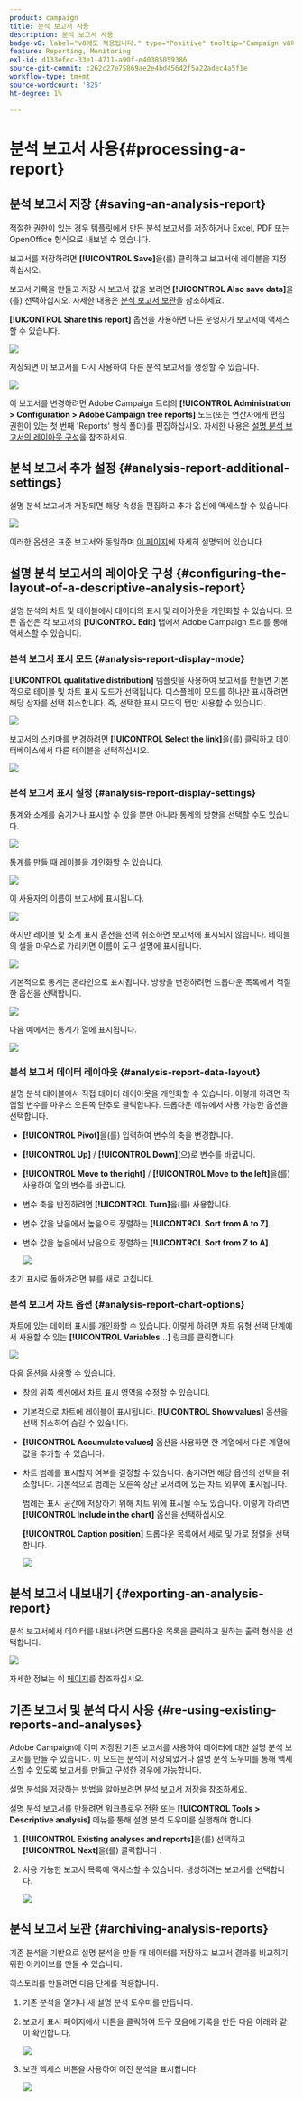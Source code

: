 ```yaml
---
product: campaign
title: 분석 보고서 사용
description: 분석 보고서 사용
badge-v8: label="v8에도 적용됩니다." type="Positive" tooltip="Campaign v8에도 적용됩니다."
feature: Reporting, Monitoring
exl-id: d133efec-33e1-4711-a90f-e40385059386
source-git-commit: c262c27e75869ae2e4bd45642f5a22adec4a5f1e
workflow-type: tm+mt
source-wordcount: '825'
ht-degree: 1%

---
```


# 분석 보고서 사용{#processing-a-report}



## 분석 보고서 저장 {#saving-an-analysis-report}

적절한 권한이 있는 경우 템플릿에서 만든 분석 보고서를 저장하거나 Excel, PDF 또는 OpenOffice 형식으로 내보낼 수 있습니다.

보고서를 저장하려면 **[!UICONTROL Save]**&#x200B;을(를) 클릭하고 보고서에 레이블을 지정하십시오.

보고서 기록을 만들고 저장 시 보고서 값을 보려면 **[!UICONTROL Also save data]**&#x200B;을(를) 선택하십시오. 자세한 내용은 [분석 보고서 보관](#archiving-analysis-reports)을 참조하세요.

**[!UICONTROL Share this report]** 옵션을 사용하면 다른 운영자가 보고서에 액세스할 수 있습니다.

![](assets/s_ncs_user_report_wizard_010.png)

저장되면 이 보고서를 다시 사용하여 다른 분석 보고서를 생성할 수 있습니다.

![](assets/s_ncs_user_report_wizard_08a.png)

이 보고서를 변경하려면 Adobe Campaign 트리의 **[!UICONTROL Administration > Configuration > Adobe Campaign tree reports]** 노드(또는 연산자에게 편집 권한이 있는 첫 번째 &#39;Reports&#39; 형식 폴더)를 편집하십시오. 자세한 내용은 [설명 분석 보고서의 레이아웃 구성](#configuring-the-layout-of-a-descriptive-analysis-report)을 참조하세요.

## 분석 보고서 추가 설정 {#analysis-report-additional-settings}

설명 분석 보고서가 저장되면 해당 속성을 편집하고 추가 옵션에 액세스할 수 있습니다.

![](assets/s_ncs_user_report_wizard_08b.png)

이러한 옵션은 표준 보고서와 동일하며 [이 페이지](../../reporting/using/properties-of-the-report.md)에 자세히 설명되어 있습니다.

## 설명 분석 보고서의 레이아웃 구성 {#configuring-the-layout-of-a-descriptive-analysis-report}

설명 분석의 차트 및 테이블에서 데이터의 표시 및 레이아웃을 개인화할 수 있습니다. 모든 옵션은 각 보고서의 **[!UICONTROL Edit]** 탭에서 Adobe Campaign 트리를 통해 액세스할 수 있습니다.

### 분석 보고서 표시 모드 {#analysis-report-display-mode}

**[!UICONTROL qualitative distribution]** 템플릿을 사용하여 보고서를 만들면 기본적으로 테이블 및 차트 표시 모드가 선택됩니다. 디스플레이 모드를 하나만 표시하려면 해당 상자를 선택 취소합니다. 즉, 선택한 표시 모드의 탭만 사용할 수 있습니다.

![](assets/s_ncs_advuser_report_display_01.png)

보고서의 스키마를 변경하려면 **[!UICONTROL Select the link]**&#x200B;을(를) 클릭하고 데이터베이스에서 다른 테이블을 선택하십시오.

![](assets/s_ncs_advuser_report_display_02.png)

### 분석 보고서 표시 설정 {#analysis-report-display-settings}

통계와 소계를 숨기거나 표시할 수 있을 뿐만 아니라 통계의 방향을 선택할 수도 있습니다.

![](assets/s_ncs_advuser_report_display_05.png)

통계를 만들 때 레이블을 개인화할 수 있습니다.

![](assets/s_ncs_advuser_report_display_06.png)

이 사용자의 이름이 보고서에 표시됩니다.

![](assets/s_ncs_advuser_report_display_07.png)

하지만 레이블 및 소계 표시 옵션을 선택 취소하면 보고서에 표시되지 않습니다. 테이블의 셀을 마우스로 가리키면 이름이 도구 설명에 표시됩니다.

![](assets/s_ncs_advuser_report_display_08.png)

기본적으로 통계는 온라인으로 표시됩니다. 방향을 변경하려면 드롭다운 목록에서 적절한 옵션을 선택합니다.

![](assets/s_ncs_advuser_report_wizard_035a.png)

다음 예에서는 통계가 열에 표시됩니다.

![](assets/s_ncs_advuser_report_wizard_035.png)

### 분석 보고서 데이터 레이아웃 {#analysis-report-data-layout}

설명 분석 테이블에서 직접 데이터 레이아웃을 개인화할 수 있습니다. 이렇게 하려면 작업할 변수를 마우스 오른쪽 단추로 클릭합니다. 드롭다운 메뉴에서 사용 가능한 옵션을 선택합니다.

* **[!UICONTROL Pivot]**&#x200B;을(를) 입력하여 변수의 축을 변경합니다.
* **[!UICONTROL Up]** / **[!UICONTROL Down]**(으)로 변수를 바꿉니다.
* **[!UICONTROL Move to the right]** / **[!UICONTROL Move to the left]**&#x200B;을(를) 사용하여 열의 변수를 바꿉니다.
* 변수 축을 반전하려면 **[!UICONTROL Turn]**&#x200B;을(를) 사용합니다.
* 변수 값을 낮음에서 높음으로 정렬하는 **[!UICONTROL Sort from A to Z]**.
* 변수 값을 높음에서 낮음으로 정렬하는 **[!UICONTROL Sort from Z to A]**.

  ![](assets/s_ncs_advuser_report_wizard_016.png)

초기 표시로 돌아가려면 뷰를 새로 고칩니다.

### 분석 보고서 차트 옵션 {#analysis-report-chart-options}

차트에 있는 데이터 표시를 개인화할 수 있습니다. 이렇게 하려면 차트 유형 선택 단계에서 사용할 수 있는 **[!UICONTROL Variables...]** 링크를 클릭합니다.

![](assets/s_ncs_advuser_report_wizard_3c.png)

다음 옵션을 사용할 수 있습니다.

* 창의 위쪽 섹션에서 차트 표시 영역을 수정할 수 있습니다.
* 기본적으로 차트에 레이블이 표시됩니다. **[!UICONTROL Show values]** 옵션을 선택 취소하여 숨길 수 있습니다.
* **[!UICONTROL Accumulate values]** 옵션을 사용하면 한 계열에서 다른 계열에 값을 추가할 수 있습니다.
* 차트 범례를 표시할지 여부를 결정할 수 있습니다. 숨기려면 해당 옵션의 선택을 취소합니다. 기본적으로 범례는 오른쪽 상단 모서리에 있는 차트 외부에 표시됩니다.

  범례는 표시 공간에 저장하기 위해 차트 위에 표시될 수도 있습니다. 이렇게 하려면 **[!UICONTROL Include in the chart]** 옵션을 선택하십시오.

  **[!UICONTROL Caption position]** 드롭다운 목록에서 세로 및 가로 정렬을 선택합니다.

  ![](assets/s_ncs_advuser_report_wizard_3d.png)

## 분석 보고서 내보내기 {#exporting-an-analysis-report}

분석 보고서에서 데이터를 내보내려면 드롭다운 목록을 클릭하고 원하는 출력 형식을 선택합니다.

![](assets/s_ncs_user_report_wizard_09.png)

자세한 정보는 이 [페이지](../../reporting/using/actions-on-reports.md)를 참조하십시오.

## 기존 보고서 및 분석 다시 사용 {#re-using-existing-reports-and-analyses}

Adobe Campaign에 이미 저장된 기존 보고서를 사용하여 데이터에 대한 설명 분석 보고서를 만들 수 있습니다. 이 모드는 분석이 저장되었거나 설명 분석 도우미를 통해 액세스할 수 있도록 보고서를 만들고 구성한 경우에 가능합니다.

설명 분석을 저장하는 방법을 알아보려면 [분석 보고서 저장](#saving-an-analysis-report)을 참조하세요.

설명 분석 보고서를 만들려면 워크플로우 전환 또는 **[!UICONTROL Tools > Descriptive analysis]** 메뉴를 통해 설명 분석 도우미를 실행해야 합니다.

1. **[!UICONTROL Existing analyses and reports]**&#x200B;을(를) 선택하고 **[!UICONTROL Next]**&#x200B;을(를) 클릭합니다 .
1. 사용 가능한 보고서 목록에 액세스할 수 있습니다. 생성하려는 보고서를 선택합니다.

   ![](assets/s_ncs_user_report_wizard_01.png)

## 분석 보고서 보관 {#archiving-analysis-reports}

기존 분석을 기반으로 설명 분석을 만들 때 데이터를 저장하고 보고서 결과를 비교하기 위한 아카이브를 만들 수 있습니다.

히스토리를 만들려면 다음 단계를 적용합니다.

1. 기존 분석을 열거나 새 설명 분석 도우미를 만듭니다.
1. 보고서 표시 페이지에서 버튼을 클릭하여 도구 모음에 기록을 만든 다음 아래와 같이 확인합니다.

   ![](assets/reporting_descriptive_historize_icon.png)

1. 보관 액세스 버튼을 사용하여 이전 분석을 표시합니다.

   ![](assets/reporting_descriptive_historize_access.png)
